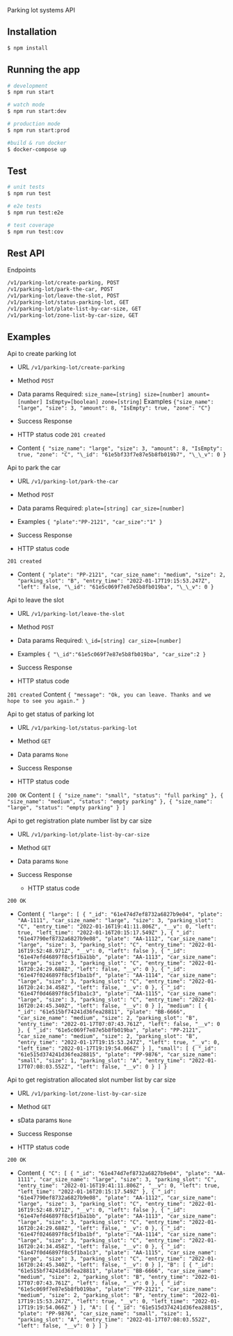 Parking lot systems API

## Installation

```bash
$ npm install
```

## Running the app

```bash
# development
$ npm run start

# watch mode
$ npm run start:dev

# production mode
$ npm run start:prod

#build & run docker
$ docker-compose up
```

## Test

```bash
# unit tests
$ npm run test

# e2e tests
$ npm run test:e2e

# test coverage
$ npm run test:cov
```

## Rest API

Endpoints

```bash
/v1/parking-lot/create-parking, POST
/v1/parking-lot/park-the-car, POST
/v1/parking-lot/leave-the-slot, POST
/v1/parking-lot/status-parking-lot, GET
/v1/parking-lot/plate-list-by-car-size, GET
/v1/parking-lot/zone-list-by-car-size, GET
```

## Examples

Api to create parking lot

- URL
  `/v1/parking-lot/create-parking`

- Method
  `POST`

- Data params
  Required:
  `size_name=[string] size=[number] amount=[number] IsEmpty=[boolean] zone=[string]`
  Examples
  `{"size_name": "large", "size": 3, "amount": 8, "IsEmpty": true, "zone": "C"}`

- Success Response
- HTTP status code
  `201 created`
- Content
  `{ "size_name": "large", "size": 3, "amount": 8, "IsEmpty": true, "zone": "C", "\_id": "61e5bf33f7e87e5b8fb019b7", "\_\_v": 0 }`

Api to park the car

- URL
  `/v1/parking-lot/park-the-car`

- Method
  `POST`

- Data params
  Required:
  `plate=[string] car_size=[number]`
- Examples
  `{ "plate":"PP-2121", "car_size":"1" }`

- Success Response
- HTTP status code

`201 created`

- Content
  `{ "plate": "PP-2121", "car_size_name": "medium", "size": 2, "parking_slot": "B", "entry_time": "2022-01-17T19:15:53.247Z", "left": false, "\_id": "61e5c069f7e87e5b8fb019ba", "\_\_v": 0 }`

Api to leave the slot

- URL
  `/v1/parking-lot/leave-the-slot`

- Method
  `POST`

- Data params
  Required:
  `\_id=[string] car_size=[number]`
- Examples
  `{ "\_id":"61e5c069f7e87e5b8fb019ba", "car_size":2 }`

- Success Response
- HTTP status code

`201 created`
Content
`{ "message": "Ok, you can leave. Thanks and we hope to see you again." }`

Api to get status of parking lot

- URL
  `/v1/parking-lot/status-parking-lot`

- Method
  `GET`

- Data params
  `None`

- Success Response
- HTTP status code

`200 OK`
Content
`[ { "size_name": "small", "status": "full parking" }, { "size_name": "medium", "status": "empty parking" }, { "size_name": "large", "status": "empty parking" } ]`

Api to get registration plate number list by car size

- URL
  `/v1/parking-lot/plate-list-by-car-size`

- Method
  `GET`

- Data params
  `None`

- Success Response
  - HTTP status code

`200 OK`

- Content
  `{ "large": [ { "_id": "61e474d7ef8732a6827b9e04", "plate": "AA-1111", "car_size_name": "large", "size": 3, "parking_slot": "C", "entry_time": "2022-01-16T19:41:11.806Z", "__v": 0, "left": true, "left_time": "2022-01-16T20:15:17.549Z" }, { "_id": "61e47790ef8732a6827b9e08", "plate": "AA-1112", "car_size_name": "large", "size": 3, "parking_slot": "C", "entry_time": "2022-01-16T19:52:48.971Z", "__v": 0, "left": false }, { "_id": "61e47efd46897f8c5f1ba1bb", "plate": "AA-1113", "car_size_name": "large", "size": 3, "parking_slot": "C", "entry_time": "2022-01-16T20:24:29.688Z", "left": false, "__v": 0 }, { "_id": "61e47f0246897f8c5f1ba1bf", "plate": "AA-1114", "car_size_name": "large", "size": 3, "parking_slot": "C", "entry_time": "2022-01-16T20:24:34.458Z", "left": false, "__v": 0 }, { "_id": "61e47f0d46897f8c5f1ba1c3", "plate": "AA-1115", "car_size_name": "large", "size": 3, "parking_slot": "C", "entry_time": "2022-01-16T20:24:45.340Z", "left": false, "__v": 0 } ], "medium": [ { "_id": "61e515bf74241d36fea28811", "plate": "BB-6666", "car_size_name": "medium", "size": 2, "parking_slot": "B", "entry_time": "2022-01-17T07:07:43.761Z", "left": false, "__v": 0 }, { "_id": "61e5c069f7e87e5b8fb019ba", "plate": "PP-2121", "car_size_name": "medium", "size": 2, "parking_slot": "B", "entry_time": "2022-01-17T19:15:53.247Z", "left": true, "__v": 0, "left_time": "2022-01-17T19:19:54.066Z" } ], "small": [ { "_id": "61e515d374241d36fea28815", "plate": "PP-9876", "car_size_name": "small", "size": 1, "parking_slot": "A", "entry_time": "2022-01-17T07:08:03.552Z", "left": false, "__v": 0 } ] }`

Api to get registration allocated slot number list by car size

- URL
  `/v1/parking-lot/zone-list-by-car-size`

- Method
  `GET`

- sData params
  `None`

- Success Response
- HTTP status code

`200 OK`

- Content
  `{ "C": [ { "_id": "61e474d7ef8732a6827b9e04", "plate": "AA-1111", "car_size_name": "large", "size": 3, "parking_slot": "C", "entry_time": "2022-01-16T19:41:11.806Z", "__v": 0, "left": true, "left_time": "2022-01-16T20:15:17.549Z" }, { "_id": "61e47790ef8732a6827b9e08", "plate": "AA-1112", "car_size_name": "large", "size": 3, "parking_slot": "C", "entry_time": "2022-01-16T19:52:48.971Z", "__v": 0, "left": false }, { "_id": "61e47efd46897f8c5f1ba1bb", "plate": "AA-1113", "car_size_name": "large", "size": 3, "parking_slot": "C", "entry_time": "2022-01-16T20:24:29.688Z", "left": false, "__v": 0 }, { "_id": "61e47f0246897f8c5f1ba1bf", "plate": "AA-1114", "car_size_name": "large", "size": 3, "parking_slot": "C", "entry_time": "2022-01-16T20:24:34.458Z", "left": false, "__v": 0 }, { "_id": "61e47f0d46897f8c5f1ba1c3", "plate": "AA-1115", "car_size_name": "large", "size": 3, "parking_slot": "C", "entry_time": "2022-01-16T20:24:45.340Z", "left": false, "__v": 0 } ], "B": [ { "_id": "61e515bf74241d36fea28811", "plate": "BB-6666", "car_size_name": "medium", "size": 2, "parking_slot": "B", "entry_time": "2022-01-17T07:07:43.761Z", "left": false, "__v": 0 }, { "_id": "61e5c069f7e87e5b8fb019ba", "plate": "PP-2121", "car_size_name": "medium", "size": 2, "parking_slot": "B", "entry_time": "2022-01-17T19:15:53.247Z", "left": true, "__v": 0, "left_time": "2022-01-17T19:19:54.066Z" } ], "A": [ { "_id": "61e515d374241d36fea28815", "plate": "PP-9876", "car_size_name": "small", "size": 1, "parking_slot": "A", "entry_time": "2022-01-17T07:08:03.552Z", "left": false, "__v": 0 } ] }`
